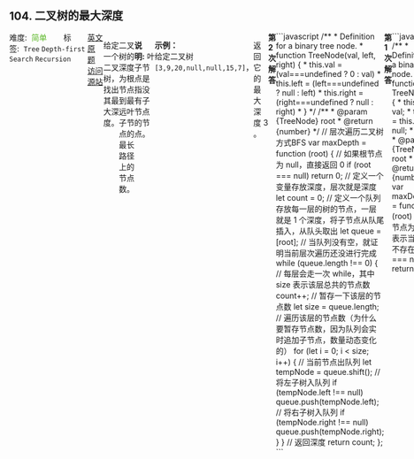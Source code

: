 <div style="font-size: 20px; margin-bottom: 15px; font-weight: bold;">104. 二叉树的最大深度</div>
<div style="display: flex; font-size: 14px; justify-content: space-between;"><div><span style="margin-right: 30px;">难度:&nbsp;&nbsp;<label style="color: rgb(90, 183, 38);">简单</label></span><span style="margin-right: 30px;">标签:&nbsp;&nbsp;<code>Tree</code>&nbsp;<code>Depth-first Search</code>&nbsp;<code>Recursion</code></span></div><div><span style="margin-right: 15px;"><a href="https://leetcode.com/problems/maximum-depth-of-binary-tree/">英文原题</a></span><span><a href="https://leetcode-cn.com/problems/maximum-depth-of-binary-tree/">访问源站</a></span></div>
<hr style="height: 1px; margin: 1em 0px;" />
<p>给定一个二叉树，找出其最大深度。</p>

<p>二叉树的深度为根节点到最远叶子节点的最长路径上的节点数。</p>

<p><strong>说明:</strong>&nbsp;叶子节点是指没有子节点的节点。</p>

<p><strong>示例：</strong><br>
给定二叉树 <code>[3,9,20,null,null,15,7]</code>，</p>

<pre>    3
   / \
  9  20
    /  \
   15   7</pre>

<p>返回它的最大深度&nbsp;3 。</p>

<hr style="height: 1px; margin: 1em 0px;" />
<strong>第2次解答</strong>
```javascript
/**
 * Definition for a binary tree node.
 * function TreeNode(val, left, right) {
 *     this.val = (val===undefined ? 0 : val)
 *     this.left = (left===undefined ? null : left)
 *     this.right = (right===undefined ? null : right)
 * }
 */
/**
 * @param {TreeNode} root
 * @return {number}
 */
// 层次遍历二叉树方式BFS
var maxDepth = function (root) {
  // 如果根节点为 null，直接返回 0
  if (root === null) return 0;
  // 定义一个变量存放深度，层次就是深度
  let count = 0;
  // 定义一个队列存放每一层的树的节点，一层就是 1 个深度，将子节点从队尾插入，从队头取出
  let queue = [root];
  // 当队列没有空，就证明当前层次遍历还没进行完成
  while (queue.length !== 0) {
    // 每层会走一次 while，其中 size 表示该层总共的节点数
    count++;
    // 暂存一下该层的节点数
    let size = queue.length;
    // 遍历该层的节点数（为什么要暂存节点数，因为队列会实时追加子节点，数量动态变化的）
    for (let i = 0; i < size; i++) {
      // 当前节点出队列
      let tempNode = queue.shift();
      // 将左子树入队列
      if (tempNode.left !== null) queue.push(tempNode.left);
      // 将右子树入队列
      if (tempNode.right !== null) queue.push(tempNode.right);
    }
  }
  // 返回深度
  return count;
};
```
<hr style="height: 1px; margin: 1em 0px;" />
<strong>第1次解答</strong>
```javascript
/**
 * Definition for a binary tree node.
 * function TreeNode(val) {
 *     this.val = val;
 *     this.left = this.right = null;
 * }
 */
/**
 * @param {TreeNode} root
 * @return {number}
 */
var maxDepth_v1 = function (root) {
  // 如果节点为 null，表示当前节点不存在
  if (root === null) return 0;

  // Math.max 比较多个值之中的最大值
  // maxDepth(root.left) + 1：当前节点为 1 层，加上左子树的层数/右子树的层数
  return Math.max(maxDepth(root.left) + 1, maxDepth(root.right) + 1);
};

// 层次遍历二叉树方式BFS
var maxDepth = function (root) {
  // 如果根节点为 null，直接返回 0
  if (root === null) return 0;
  // 定义一个变量存放深度，层次就是深度
  let count = 0;
  // 定义一个队列存放每一层的树的节点，一层就是 1 个深度，将子节点从队尾插入，从队头取出
  let queue = [root];
  // 当队列没有空，就证明当前层次遍历还没进行完成
  while (queue.length !== 0) {
    // 每层会走一次 while，其中 size 表示该层总共的节点数
    count++;
    // 暂存一下该层的节点数
    let size = queue.length;
    // 遍历该层的节点数（为什么要暂存节点数，因为队列会实时追加子节点，数量动态变化的）
    for (let i = 0; i < size; i++) {
      // 当前节点出队列
      let tempNode = queue.shift();
      // 将左子树入队列
      if (tempNode.left !== null) queue.push(tempNode.left);
      // 将右子树入队列
      if (tempNode.right !== null) queue.push(tempNode.right);
    }
  }
  // 返回深度
  return count;
};

```